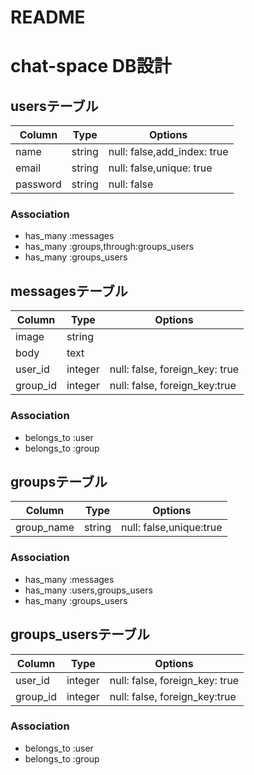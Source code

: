 # README

# chat-space DB設計
## usersテーブル
|Column|Type|Options|
|------|----|-------|
|name|string|null: false,add_index: true|
|email|string|null: false,unique: true|
|password|string|null: false|
### Association
- has_many :messages
- has_many :groups,through:groups_users
- has_many :groups_users

## messagesテーブル
|Column|Type|Options|
|------|----|-------|
|image|string||
|body|text||
|user_id|integer|null: false, foreign_key: true|
|group_id|integer|null: false, foreign_key:true|
### Association
- belongs_to :user
- belongs_to :group

## groupsテーブル
|Column|Type|Options|
|------|----|-------|
|group_name|string|null: false,unique:true|
### Association
- has_many :messages
- has_many :users,groups_users
- has_many :groups_users

## groups_usersテーブル
|Column|Type|Options|
|------|----|-------|
|user_id|integer|null: false, foreign_key: true|
|group_id|integer|null: false, foreign_key:true|
### Association
- belongs_to :user
- belongs_to :group
